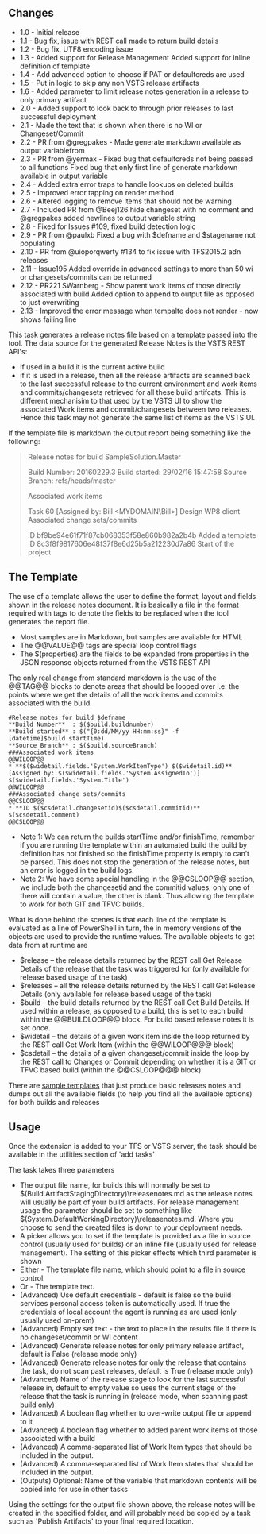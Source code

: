 ## Changes
- 1.0 - Initial release
- 1.1 - Bug fix, issue with REST call made to return build details
- 1.2 - Bug fix, UTF8 encoding issue
- 1.3 - Added support for Release Management
        Added support for inline definition of template 
- 1.4 - Add advanced option to choose if PAT or defaultcreds are used
- 1.5 - Put in logic to skip any non VSTS release artifacts
- 1.6 - Added parameter to limit release notes generation in a release to only primary artifact 
- 2.0 - Added support to look back to through prior releases to last successful deployment
- 2.1 - Made the text that is shown when there is no WI or Changeset/Commit
- 2.2 - PR from @gregpakes - Made generate markdown available as output variablefrom 
- 2.3 - PR from @yermax - Fixed bug that defaultcreds not being passed to all functions
        Fixed bug that only first line of generate markdown available in output variable
- 2.4 - Added extra error traps to handle lookups on deleted builds
- 2.5 - Improved error tapping on render method
- 2.6 - Altered logging to remove items that should not be warning
- 2.7 - Included PR from @Beej126 hide changeset with no comment and @gregpakes added newlines to output variable string
- 2.8 - Fixed for Issues #109, fixed build detection logic
- 2.9 - PR from @paulxb Fixed a bug with $defname and $stagename not populating 
- 2.10 - PR from @uioporqwerty #134 to fix issue with TFS2015.2 adn releases
- 2.11 - Issue195 Added override in advanced settings to more than 50 wi or changesets/commits can be returned
- 2.12 - PR221 SWarnberg - Show parent work items of those directly associated with build
         Added option to append to output file as opposed to just overwriting
- 2.13 - Improved the error message when tempalte does not render - now shows failing line

This task generates a release notes file based on a template passed into the tool.  The data source for the generated Release Notes is the VSTS REST API's:
- if used in a build it is the current active build
- if it is used in a release, then all the release artifacts are scanned back to the last successful release to the current environment and work items and commits/changesets retrieved for all these build artifcats. This is different mechanisim to that used by the VSTS UI to show the associated Work items and commit/changesets between two releases. Hence this task may not generate the same list of items as the VSTS UI. 


If the template file is markdown the output report being something like the following:

> Release notes for build SampleSolution.Master
> 
> Build Number: 20160229.3
> Build started: 29/02/16 15:47:58
> Source Branch: refs/heads/master
> 
> Associated work items
> 
> Task 60 [Assigned by: Bill <MYDOMAIN\Bill>] Design WP8 client
> Associated change sets/commits
> 
> ID bf9be94e61f71f87cb068353f58e860b982a2b4b Added a template
> ID 8c3f8f9817606e48f37f8e6d25b5a212230d7a86 Start of the project

## The Template
The use of a template allows the user to define the format, layout and fields shown in the release notes document. It is basically a file in the format required with tags to denote the fields to be replaced when the tool generates the report file.

- Most samples are in Markdown, but samples are available for HTML
- The @@VALUE@@ tags are special loop control flags
- The $(properties) are the fields to be expanded from properties in the JSON response objects returned from the VSTS REST API 

The only real change from standard markdown is the use of the @@TAG@@ blocks to denote areas that should be looped over i.e: the points where we get the details of all the work items and commits associated with the build.

    #Release notes for build $defname  
    **Build Number**  : $($build.buildnumber)    
    **Build started** : $("{0:dd/MM/yy HH:mm:ss}" -f [datetime]$build.startTime)     
    **Source Branch** : $($build.sourceBranch)  
    ###Associated work items  
    @@WILOOP@@  
    * **$($widetail.fields.'System.WorkItemType') $($widetail.id)** [Assigned by: $($widetail.fields.'System.AssignedTo')]     $($widetail.fields.'System.Title') 
    @@WILOOP@@  
    ###Associated change sets/commits  
    @@CSLOOP@@  
    * **ID $($csdetail.changesetid)$($csdetail.commitid)** $($csdetail.comment)    
    @@CSLOOP@@   

* Note 1: We can return the builds startTime and/or finishTime, remember if you are running the template within an automated build the build by definition has not finished so the finishTime property is empty to can’t be parsed. This does not stop the generation of the release notes, but an error is logged in the build logs.
* Note 2: We have some special handling in the @@CSLOOP@@ section, we include both the changesetid and the commitid values, only one of there will contain a value, the other is blank. Thus allowing the template to work for both GIT and TFVC builds.

What is done behind the scenes is that each line of the template is evaluated as a line of PowerShell in turn, the in memory versions of the objects are used to provide the runtime values. The available objects to get data from at runtime are

* $release – the release details returned by the REST call Get Release Details of the release that the task was triggered for (only available for release based usage of the task)
* $releases – all the release details returned by the REST call Get Release Details (only available for release based usage of the task)
* $build – the build details returned by the REST call Get Build Details. If used within a release, as opposed to a build, this is set to each build within the @@BUILDLOOP@@ block. For build based release notes it is set once.
* $widetail – the details of a given work item inside the loop returned by the REST call Get Work Item (within the @@WILOOP@@@ block)
* $csdetail – the details of a given changeset/commit inside the loop by the REST call to Changes or Commit depending on whether it is a GIT or TFVC based build (within the @@CSLOOP@@@ block)

There are [sample templates](https://github.com/rfennell/vNextBuild/tree/master/SampleTemplates) that just produce basic releases notes and dumps out all the available fields (to help you find all the available options) for both builds and releases  

## Usage
Once the extension is added to your TFS or VSTS server, the task should be available in the utilities section of 'add tasks'

The task takes three parameters

* The output file name, for builds this will normally be set to $(Build.ArtifactStagingDirectory)\releasenotes.md as the release notes will usually be part of your build artifacts. For release management usage the parameter should be set to something like $(System.DefaultWorkingDirectory)\releasenotes.md. Where you choose to send the created files is down to your deployment needs. 
* A picker allows you to set if the template is provided as a file in source control (usually used for builds) or an inline file (usually used for release management). The setting of this picker effects which third parameter is shown
* Either - The template file name, which should point to a file in source control.
* Or - The template text.
* (Advanced) Use default credentials - default is false so the build services personal access token is automatically used. If true the credentials of local account the agent is running as are used (only usually used on-prem)
* (Advanced) Empty set text - the text to place in the results file if there is no changeset/commit or WI content
* (Advanced) Generate release notes for only primary release artifact, default is False (release mode only)
* (Advanced) Generate release notes for only the release that contains the task, do not scan past releases, default is True (release mode only)
* (Advanced) Name of the release stage to look for the last successful release in, default to empty value so uses the current stage of the release that the task is running in (release mode, when scanning past build only)
* (Advanced) A boolean flag whether to over-write output file or append to it
* (Advanced) A boolean flag whether to added parent work items of those associated with a build
* (Advanced) A comma-separated list of Work Item types that should be included in the output.
* (Advanced) A comma-separated list of Work Item states that should be included in the output.
* (Outputs) Optional: Name of the variable that markdown contents will be copied into for use in other tasks

Using the settings for the output file shown above, the release notes will be created in the specified folder, and will probably need be copied by a task such as 'Publish Artifacts' to your final required location.
